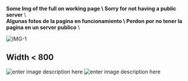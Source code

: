  **Some Img of the full on working page \ Sorry for not having a public server** \ \
**Algunas fotos de la pagina en funcionamiento \ Perdon por no tener la pagina en un server publico** \


![IMG-1](https://i.imgur.com/71mCO4r.png)


## Width < 800
![enter image description here](https://i.imgur.com/icl377X.png)
![enter image description here](https://i.imgur.com/eoae75B.png)
